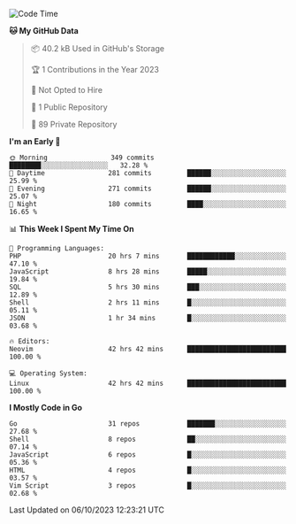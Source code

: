 
<!--START_SECTION:waka-->
![Code Time](http://img.shields.io/badge/Code%20Time-4%2C113%20hrs%2016%20mins-blue)

**🐱 My GitHub Data** 

> 📦 40.2 kB Used in GitHub's Storage 
 > 
> 🏆 1 Contributions in the Year 2023
 > 
> 🚫 Not Opted to Hire
 > 
> 📜 1 Public Repository 
 > 
> 🔑 89 Private Repository 
 > 
**I'm an Early 🐤** 

```text
🌞 Morning                349 commits         ████████░░░░░░░░░░░░░░░░░   32.28 % 
🌆 Daytime                281 commits         ██████░░░░░░░░░░░░░░░░░░░   25.99 % 
🌃 Evening                271 commits         ██████░░░░░░░░░░░░░░░░░░░   25.07 % 
🌙 Night                  180 commits         ████░░░░░░░░░░░░░░░░░░░░░   16.65 % 
```


📊 **This Week I Spent My Time On** 

```text
💬 Programming Languages: 
PHP                      20 hrs 7 mins       ████████████░░░░░░░░░░░░░   47.10 % 
JavaScript               8 hrs 28 mins       █████░░░░░░░░░░░░░░░░░░░░   19.84 % 
SQL                      5 hrs 30 mins       ███░░░░░░░░░░░░░░░░░░░░░░   12.89 % 
Shell                    2 hrs 11 mins       █░░░░░░░░░░░░░░░░░░░░░░░░   05.11 % 
JSON                     1 hr 34 mins        █░░░░░░░░░░░░░░░░░░░░░░░░   03.68 % 

🔥 Editors: 
Neovim                   42 hrs 42 mins      █████████████████████████   100.00 % 

💻 Operating System: 
Linux                    42 hrs 42 mins      █████████████████████████   100.00 % 
```

**I Mostly Code in Go** 

```text
Go                       31 repos            ███████░░░░░░░░░░░░░░░░░░   27.68 % 
Shell                    8 repos             ██░░░░░░░░░░░░░░░░░░░░░░░   07.14 % 
JavaScript               6 repos             █░░░░░░░░░░░░░░░░░░░░░░░░   05.36 % 
HTML                     4 repos             █░░░░░░░░░░░░░░░░░░░░░░░░   03.57 % 
Vim Script               3 repos             █░░░░░░░░░░░░░░░░░░░░░░░░   02.68 % 
```




 Last Updated on 06/10/2023 12:23:21 UTC
<!--END_SECTION:waka-->
